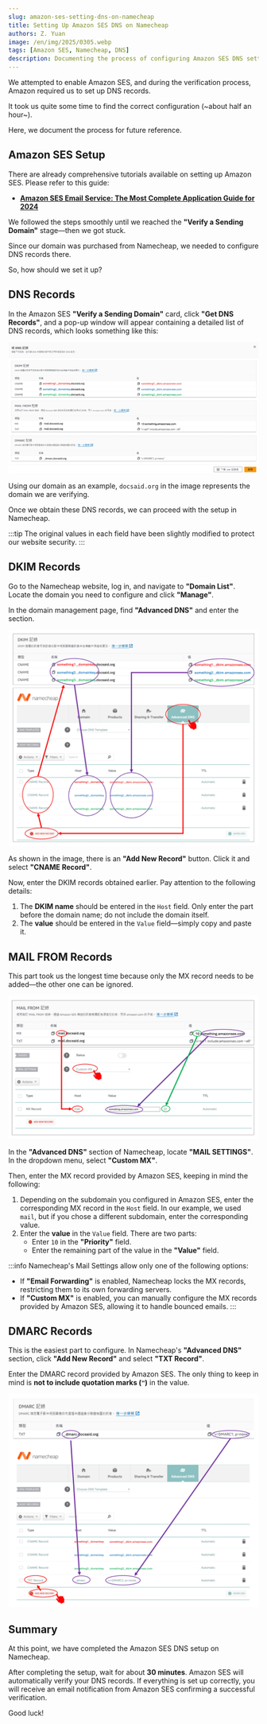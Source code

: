 ```yaml
---
slug: amazon-ses-setting-dns-on-namecheap
title: Setting Up Amazon SES DNS on Namecheap
authors: Z. Yuan
image: /en/img/2025/0305.webp
tags: [Amazon SES, Namecheap, DNS]
description: Documenting the process of configuring Amazon SES DNS settings.
---
```


We attempted to enable Amazon SES, and during the verification process, Amazon required us to set up DNS records.

It took us quite some time to find the correct configuration (~about half an hour~).

Here, we document the process for future reference.

<!-- truncate -->

## Amazon SES Setup

There are already comprehensive tutorials available on setting up Amazon SES. Please refer to this guide:

- [**Amazon SES Email Service: The Most Complete Application Guide for 2024**](https://www.quantsnote.com/amazon-ses-how-to-apply/)

We followed the steps smoothly until we reached the **"Verify a Sending Domain"** stage—then we got stuck.

Since our domain was purchased from Namecheap, we needed to configure DNS records there.

So, how should we set it up?

## DNS Records

In the Amazon SES **"Verify a Sending Domain"** card, click **"Get DNS Records"**, and a pop-up window will appear containing a detailed list of DNS records, which looks something like this:

![Amazon SES DNS Records](./img/img1.jpg)

Using our domain as an example, `docsaid.org` in the image represents the domain we are verifying.

Once we obtain these DNS records, we can proceed with the setup in Namecheap.

:::tip
The original values in each field have been slightly modified to protect our website security.
:::

## DKIM Records

Go to the Namecheap website, log in, and navigate to **"Domain List"**. Locate the domain you need to configure and click **"Manage"**.

In the domain management page, find **"Advanced DNS"** and enter the section.

![Setting DKIM Records](./img/img2.jpg)

As shown in the image, there is an **"Add New Record"** button. Click it and select **"CNAME Record"**.

Now, enter the DKIM records obtained earlier. Pay attention to the following details:

1. The **DKIM name** should be entered in the `Host` field. Only enter the part before the domain name; do not include the domain itself.
2. The **value** should be entered in the `Value` field—simply copy and paste it.

## MAIL FROM Records

This part took us the longest time because only the MX record needs to be added—the other one can be ignored.

![Setting MAIL FROM Records](./img/img3.jpg)

In the **"Advanced DNS"** section of Namecheap, locate **"MAIL SETTINGS"**. In the dropdown menu, select **"Custom MX"**.

Then, enter the MX record provided by Amazon SES, keeping in mind the following:

1. Depending on the subdomain you configured in Amazon SES, enter the corresponding MX record in the `Host` field. In our example, we used `mail`, but if you chose a different subdomain, enter the corresponding value.
2. Enter the **value** in the `Value` field. There are two parts:
   - Enter `10` in the **"Priority"** field.
   - Enter the remaining part of the value in the **"Value"** field.

:::info
Namecheap's Mail Settings allow only one of the following options:

- If **"Email Forwarding"** is enabled, Namecheap locks the MX records, restricting them to its own forwarding servers.
- If **"Custom MX"** is enabled, you can manually configure the MX records provided by Amazon SES, allowing it to handle bounced emails.
  :::

## DMARC Records

This is the easiest part to configure. In Namecheap's **"Advanced DNS"** section, click **"Add New Record"** and select **"TXT Record"**.

Enter the DMARC record provided by Amazon SES. The only thing to keep in mind is **not to include quotation marks (`"`)** in the value.

![Setting DMARC Records](./img/img4.jpg)

## Summary

At this point, we have completed the Amazon SES DNS setup on Namecheap.

After completing the setup, wait for about **30 minutes**. Amazon SES will automatically verify your DNS records. If everything is set up correctly, you will receive an email notification from Amazon SES confirming a successful verification.

Good luck!
